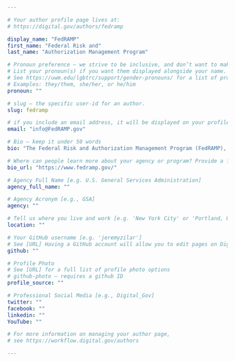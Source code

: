 ```yaml
---

# Your author profile page lives at:
# https://digital.gov/authors/fedramp

display_name: "FedRAMP"
first_name: "Federal Risk and"
last_name: "Authorization Management Program"

# Pronoun preference — we strive to be inclusive, and don’t want to make assumptions on a person’s first name (be it a gender-neutral name, or is one more common in languages other than English). Learn more http://www.MyPronouns.org
# List your pronoun(s) if you want them displayed alongside your name. Leave it blank and we'll use just your name.
# See https://uwm.edu/lgbtrc/support/gender-pronouns/ for a list of pronouns
# Examples: they/them, she/her, or he/him
pronoun: ""

# slug — the specific user-id for an author.
slug: fedramp

# if you include an email address, it will be displayed on your profile page
email: "info@FedRAMP.gov"

# Bio — keep it under 50 words
bio: "The Federal Risk and Authorization Management Program (FedRAMP), is a government-wide program that provides a standardized approach to security assessment, authorization, and continuous monitoring for cloud products and services. This approach uses a “do once, use many times” framework that saves an estimated 30-40% of government costs, as well as both time and staff required to conduct redundant agency security assessments. FedRAMP is the result of close collaboration with cybersecurity and cloud experts from the General Services Administration (GSA), National Institute of Standards and Technology (NIST), Department of Homeland Security (DHS), Department of Defense (DOD), National Security Agency (NSA), Office of Management and Budget (OMB), the Federal Chief Information Officer (CIO) Council and its working groups, as well as private industry."

# Where can people learn more about your agency or program? Provide a full URL [e.g. 'https://www.example.gov/']
bio_url: "https://www.fedramp.gov/"

# Agency Full Name [e.g. U.S. General Services Administration]
agency_full_name: ""

# Agency Acronym [e.g., GSA]
agency: ""

# Tell us where you live and work [e.g. 'New York City' or 'Portland, OR']
location: ""

# Your GitHub username [e.g. 'jeremyzilar']
# See [URL] Having a GitHub account will allow you to edit pages on DigitalGov. The image used in your GitHub account can also be used to populate your digital.gov profile photo.
github: ""

# Profile Photo
# See [URL] for a full list of profile photo options
# github-photo — requires a github ID
profile_source: ""

# Professional Social Media [e.g., Digital_Gov]
twitter: ""
facebook: ""
linkedin: ""
YouTube: ""

# For more information on managing your author page,
# see https://workflow.digital.gov/authors

---
```

